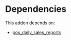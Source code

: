 # Dependencies

This addon depends on:

- [pos_daily_sales_reports](../../odoo-bringout-oca-ocb-pos_daily_sales_reports)
